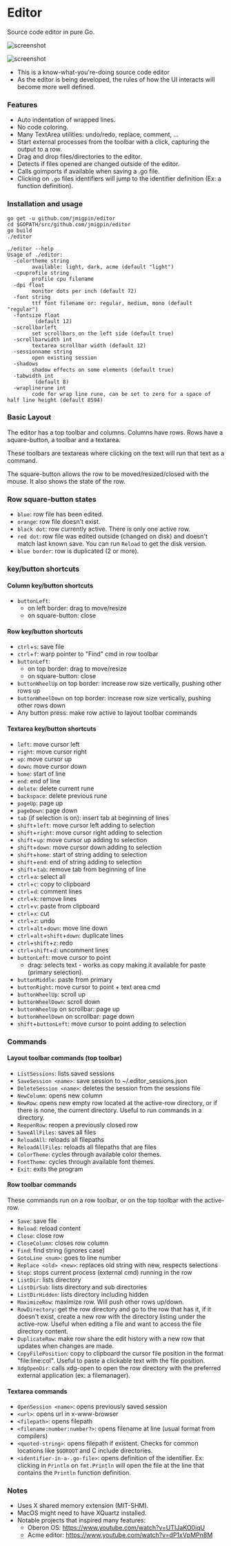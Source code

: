 # Editor

Source code editor in pure Go.

![screenshot](./screenshot.png)

![screenshot](./screenshot2.png)

- This is a know-what-you're-doing source code editor
- As the editor is being developed, the rules of how the UI interacts will become more well defined.

### Features

- Auto indentation of wrapped lines.
- No code coloring.
- Many TextArea utilities: undo/redo, replace, comment, ...
- Start external processes from the toolbar with a click, capturing the output to a row. 
- Drag and drop files/directories to the editor.
- Detects if files opened are changed outside of the editor.
- Calls goimports if available when saving a .go file.
- Clicking on `.go` files identifiers will jump to the identifier definition (Ex: a function definition).

### Installation and usage

```
go get -u github.com/jmigpin/editor
cd $GOPATH/src/github.com/jmigpin/editor
go build 
./editor
```

```
./editor --help
Usage of ./editor:
  -colortheme string
    	available: light, dark, acme (default "light")
  -cpuprofile string
    	profile cpu filename
  -dpi float
    	monitor dots per inch (default 72)
  -font string
    	ttf font filename or: regular, medium, mono (default "regular")
  -fontsize float
    	 (default 12)
  -scrollbarleft
    	set scrollbars on the left side (default true)
  -scrollbarwidth int
    	textarea scrollbar width (default 12)
  -sessionname string
    	open existing session
  -shadows
    	shadow effects on some elements (default true)
  -tabwidth int
    	 (default 8)
  -wraplinerune int
    	code for wrap line rune, can be set to zero for a space of half line height (default 8594)
```

### Basic Layout

The editor has a top toolbar and columns. Columns have rows. Rows have a square-button, a toolbar and a textarea.

These toolbars are textareas where clicking on the text will run that text as a command.

The square-button allows the row to be moved/resized/closed with the mouse. It also shows the state of the row.

### Row square-button states

- `blue`: row file has been edited.
- `orange`: row file doesn't exist.
- `black dot`: row currently active. There is only one active row.
- `red dot`: row file was edited outside (changed on disk) and doesn't match last known save. You can run `Reload` to get the disk version.
- `blue border`: row is duplicated (2 or more).

### key/button shortcuts

#### Column key/button shortcuts

- `buttonLeft`:
  - on left border: drag to move/resize
  - on square-button: close

#### Row key/button shortcuts

- `ctrl`+`s`: save file
- `ctrl`+`f`: warp pointer to "Find" cmd in row toolbar
- `buttonLeft`:
  - on top border: drag to move/resize
  - on square-button: close
- `buttonWheelUp` on top border: increase row size vertically, pushing other rows up
- `buttonWheelDown` on top border: increase row size vertically, pushing other rows down
- Any button press: make row active to layout toolbar commands

#### Textarea key/button shortcuts

- `left`: move cursor left
- `right`: move cursor right
- `up`: move cursor up
- `down`: move cursor down
- `home`: start of line
- `end`: end of line
- `delete`: delete current rune
- `backspace`: delete previous rune
- `pageUp`: page up
- `pageDown`: page down
- `tab` (if selection is on): insert tab at beginning of lines
- `shift`+`left`: move cursor left adding to selection
- `shift`+`right`: move cursor right adding to selection
- `shift`+`up`: move cursor up adding to selection
- `shift`+`down`: move cursor down adding to selection
- `shift`+`home`: start of string adding to selection
- `shift`+`end`: end of string adding to selection
- `shift`+`tab`: remove tab from beginning of line
- `ctrl`+`a`: select all
- `ctrl`+`c`: copy to clipboard
- `ctrl`+`d`: comment lines
- `ctrl`+`k`: remove lines
- `ctrl`+`v`: paste from clipboard
- `ctrl`+`x`: cut
- `ctrl`+`z`: undo
- `ctrl`+`alt`+`down`: move line down
- `ctrl`+`alt`+`shift`+`down`: duplicate lines
- `ctrl`+`shift`+`z`: redo
- `ctrl`+`shift`+`d`: uncomment lines
- `buttonLeft`: move cursor to point
  - drag: selects text - works as copy making it available for paste (primary selection).
- `buttonMiddle`: paste from primary
- `buttonRight`: move cursor to point + text area cmd
- `buttonWheelUp`: scroll up
- `buttonWheelDown`: scroll down
- `buttonWheelUp` on scrollbar: page up
- `buttonWheelDown` on scrollbar: page down
- `shift`+`buttonLeft`: move cursor to point adding to selection

### Commands

#### Layout toolbar commands (top toolbar)

- `ListSessions`: lists saved sessions
- `SaveSession <name>`: save session to ~/.editor_sessions.json
- `DeleteSession <name>`: deletes the session from the sessions file
- `NewColumn`: opens new column
- `NewRow`: opens new empty row located at the active-row directory, or if there is none, the current directory. Useful to run commands in a directory.
- `ReopenRow`: reopen a previously closed row
- `SaveAllFiles`: saves all files
- `ReloadAll`: reloads all filepaths
- `ReloadAllFiles`: reloads all filepaths that are files
- `ColorTheme`: cycles through available color themes.
- `FontTheme`: cycles through available font themes.
- `Exit`: exits the program

#### Row toolbar commands

These commands run on a row toolbar, or on the top toolbar with the active-row.

- `Save`: save file
- `Reload`: reload content
- `Close`: close row
- `CloseColumn`: closes row column
- `Find`: find string (ignores case)
- `GotoLine <num>`: goes to line number
- `Replace <old> <new>`: replaces old string with new, respects selections
- `Stop`: stops current process (external cmd) running in the row
- `ListDir`: lists directory
- `ListDirSub`: lists directory and sub directories
- `ListDirHidden`: lists directory including hidden
- `MaximizeRow`: maximize row. Will push other rows up/down.
- `RowDirectory`: get the row directory and go to the row that has it, if it doesn't exist, create a new row with the directory listing under the active-row. Useful when editing a file and want to access the file directory content.
- `DuplicateRow`: make row share the edit history with a new row that updates when changes are made.
- `CopyFilePosition`: copy to clipboard the cursor file position in the format "file:line:col". Useful to paste a clickable text with the file position.
- `XdgOpenDir`: calls xdg-open to open the row directory with the preferred external application (ex: a filemanager).

#### Textarea commands

- `OpenSession <name>`: opens previously saved session
- `<url>`: opens url in x-www-browser
- `<filepath>`: opens filepath
- `<filename:number:number?>`: opens filename at line (usual format from compilers)
- `<quoted-string>`: opens filepath if existent. Checks for common locations like `$GOROOT` and C include directories.
- `<identifier-in-a-.go-file>`: opens definition of the identifier. Ex: clicking in `Println` on `fmt.Println` will open the file at the line that contains the `Println` function definition.

### Notes

- Uses X shared memory extension (MIT-SHM). 
- MacOS might need to have XQuartz installed.
- Notable projects that inspired many features:
  - Oberon OS: https://www.youtube.com/watch?v=UTIJaKO0iqU 
  - Acme editor: https://www.youtube.com/watch?v=dP1xVpMPn8M 

